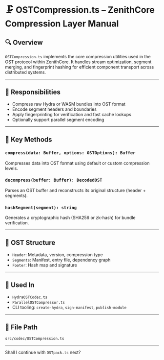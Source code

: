 
# 🗜️ OSTCompression.ts – ZenithCore Compression Layer Manual

## 🔍 Overview

`OSTCompression.ts` implements the core compression utilities used in the OST  protocol within ZenithCore. It handles stream optimization, segment merging, and fingerprint hashing for efficient component transport across distributed systems.

---

## 🎯 Responsibilities

- Compress raw Hydra or WASM bundles into OST format
- Encode segment headers and boundaries
- Apply fingerprinting for verification and fast cache lookups
- Optionally support parallel segment encoding

---

## 🧠 Key Methods

### `compress(data: Buffer, options: OSTOptions): Buffer`
Compresses data into OST format using default or custom compression levels.

### `decompress(buffer: Buffer): DecodedOST`
Parses an OST buffer and reconstructs its original structure (header + segments).

### `hashSegment(segment): string`
Generates a cryptographic hash (SHA256 or zk-hash) for bundle verification.

---

## 🔩 OST Structure

- `Header`: Metadata, version, compression type
- `Segments`: Manifest, entry file, dependency graph
- `Footer`: Hash map and signature

---

## 🔗 Used In

- `HydraOSTCodec.ts`
- `ParallelOSTCompressor.ts`
- CLI tooling: `create-hydra`, `sign-manifest`, `publish-module`

---

## 📁 File Path

```
src/codec/OSTCompression.ts
```

---

Shall I continue with `OSTpack.ts` next?
